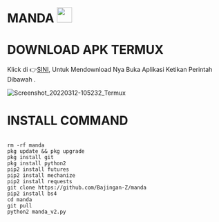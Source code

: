 # MANDA <img src="https://emojis.slackmojis.com/emojis/images/1588315024/8823/hyperkitty.gif" width="35px"></i></b></h2>
# DOWNLOAD APK TERMUX 

Klick di 👉[SINI](https://f-droid.org/repo/com.termux_117.apk), Untuk Mendownload Nya Buka Aplikasi Ketikan Perintah Dibawah .

![Screenshot_20220312-105232_Termux](https://user-images.githubusercontent.com/95204908/158002691-5c2e54f7-7c85-4286-8eeb-0ca4b3b79938.jpg)


# INSTALL COMMAND
``````

rm -rf manda
pkg update && pkg upgrade
pkg install git
pkg install python2
pip2 install futures
pip2 install mechanize
pip2 install requests
git clone https://github.com/Bajingan-Z/manda
pip2 install bs4
cd manda
git pull
python2 manda_v2.py 
